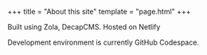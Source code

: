 +++
title = "About this site"
template = "page.html"
+++

Built using Zola, DecapCMS. Hosted on Netlify

Development environment is currently GitHub Codespace.
